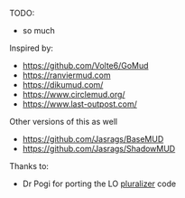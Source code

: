 TODO:
- so much

Inspired by: 
 - https://github.com/Volte6/GoMud
 - https://ranviermud.com
 - https://dikumud.com/
 - https://www.circlemud.org/
 - https://www.last-outpost.com/

Other versions of this as well
 - https://github.com/Jasrags/BaseMUD
 - https://github.com/Jasrags/ShadowMUD


Thanks to:
 - Dr Pogi for porting the LO [pluralizer](https://github.com/RahjIII/pluralizer) code 